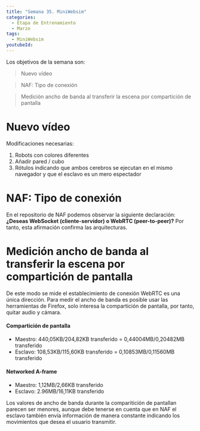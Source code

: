 ```yaml
---
title: "Semana 35. MiniWebsim"
categories:
  - Etapa de Entrenamiento
  - Marzo
tags:
  - MiniWebsim
youtubeId: 
---
```


Los objetivos de la semana son:

> Nuevo vídeo 

> NAF: Tipo de conexión 

> Medición ancho de banda al transferir la escena por compartición de pantalla

# Nuevo vídeo 

Modificaciones necesarias:

1. Robots con colores diferentes
2. Añadir pared / cubo 
3. Rótulos indicando que ambos cerebros se ejecutan en el mismo navegador y que el esclavo es un mero espectador

# NAF: Tipo de conexión

En el repositorio de NAF podemos observar la siguiente declaración:**¿Deseas WebSocket (cliente-servidor) o WebRTC (peer-to-peer)?** Por tanto, esta afirmación confirma las arquitecturas.

# Medición ancho de banda al transferir la escena por compartición de pantalla

De este modo se mide el establecimiento de conexión WebRTC es una única dirección. Para medir el ancho de  banda es posible usar las herramientas de Firefox, solo interesa la compartición de pantalla, por tanto, quitar audio y cámara. 

#### Compartición de pantalla 

* Maestro: 440,05KB/204,82KB transferido = 0,44004MB/0,20482MB transferido
* Esclavo: 108,53KB/115,60KB transferido = 0,10853MB/0,11560MB transferido 

#### Networked A-frame

* Maestro: 1,12MB/2,66KB transferido
* Esclavo: 2.96MB/16,11KB transferido

Los valores de ancho de banda durante la comparitición de pantallan parecen ser menores, aunque debe tenerse en cuenta que en NAF el esclavo también envía información de manera constante indicando los movimientos que desea el usuario transmitir. 
